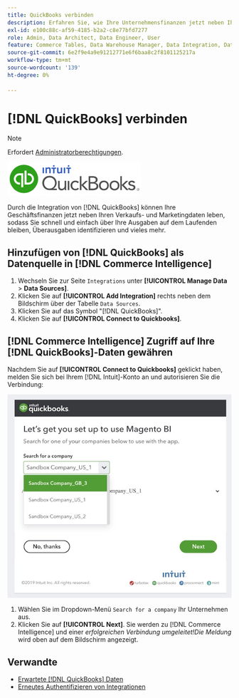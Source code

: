 ```yaml
---
title: QuickBooks verbinden
description: Erfahren Sie, wie Ihre Unternehmensfinanzen jetzt neben Ihren Verkaufs- und Marketingdaten leben können. So können Sie schnell und einfach Ihre Ausgaben im Auge behalten, Überausgaben identifizieren und vieles mehr.
exl-id: e100c88c-af59-4185-b2a2-c8e77bfd7277
role: Admin, Data Architect, Data Engineer, User
feature: Commerce Tables, Data Warehouse Manager, Data Integration, Data Import/Export
source-git-commit: 6e2f9e4a9e91212771e6f6baa8c2f8101125217a
workflow-type: tm+mt
source-wordcount: '139'
ht-degree: 0%

---
```


# [!DNL QuickBooks] verbinden

>[!NOTE]
>
>Erfordert [Administratorberechtigungen](../../../administrator/user-management/user-management.md).

![](../../../assets/Quickbooks.png)

Durch die Integration von [!DNL QuickBooks] können Ihre Geschäftsfinanzen jetzt neben Ihren Verkaufs- und Marketingdaten leben, sodass Sie schnell und einfach über Ihre Ausgaben auf dem Laufenden bleiben, Überausgaben identifizieren und vieles mehr.

## Hinzufügen von [!DNL QuickBooks] als Datenquelle in [!DNL Commerce Intelligence]

1. Wechseln Sie zur Seite `Integrations` unter **[!UICONTROL Manage Data** > **Data Sources]**.
1. Klicken Sie auf **[!UICONTROL Add Integration]** rechts neben dem Bildschirm über der Tabelle `Data Sources`.
1. Klicken Sie auf das Symbol &quot;[!DNL QuickBooks]&quot;.
1. Klicken Sie auf **[!UICONTROL Connect to Quickbooks]**.

## [!DNL Commerce Intelligence] Zugriff auf Ihre [!DNL QuickBooks]-Daten gewähren

Nachdem Sie auf **[!UICONTROL Connect to Quickbooks]** geklickt haben, melden Sie sich bei Ihrem [!DNL Intuit]-Konto an und autorisieren Sie die Verbindung:

![](../../../assets/QuickBooks_App_Store_1.jpg)

1. Wählen Sie im Dropdown-Menü `Search for a company` Ihr Unternehmen aus.
1. Klicken Sie auf **[!UICONTROL Next]**. Sie werden zu [!DNL Commerce Intelligence] und einer *erfolgreichen Verbindung umgeleitet!Die Meldung* wird oben auf dem Bildschirm angezeigt.

## Verwandte

* [Erwartete [!DNL QuickBooks] Daten](../integrations/quickbooks-data.md)
* [Erneutes Authentifizieren von Integrationen](https://experienceleague.adobe.com/docs/commerce-knowledge-base/kb/how-to/mbi-reauthenticating-integrations.html)
